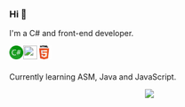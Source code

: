 ### Hi 👋
I'm a C# and front-end developer.

<img align="left" src="https://raw.githubusercontent.com/github/explore/80688e429a7d4ef2fca1e82350fe8e3517d3494d/topics/csharp/csharp.png" width="25" height="25" />
<img align="left" src="https://raw.github.com/github/explore/597bebe80fb0066a1a125416dce1d933cbfd0856/topics/dotnet/dotnet.png" width="25" height="25" />
<img align="left" src="https://raw.githubusercontent.com/github/explore/597bebe80fb0066a1a125416dce1d933cbfd0856/topics/html/html.png" width="25" height="25" />
<br>
<br>

Currently learning ASM, Java and JavaScript.

<p align="center"> <img src="https://komarev.com/ghpvc/?username=nyrhub"/> </p>
